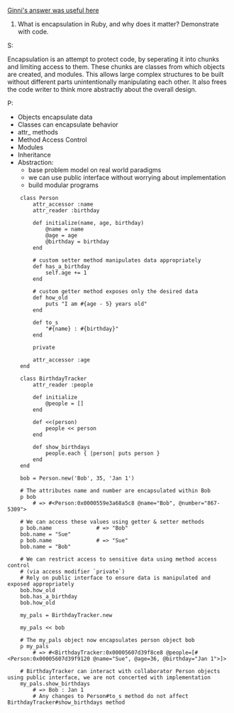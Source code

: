 [Ginni's answer was useful here](https://github.com/gcpinckert/rb120_rb129/blob/main/study_guide/example_code/encapsulation1.rb)

1. What is encapsulation in Ruby, and why does it matter? Demonstrate with code.

S:
	
Encapsulation is an attempt to protect code, by seperating it into chunks and limiting access to them. These chunks are classes from which objects are created, and modules. This allows large complex structures to be built without different parts unintentionally manipulating each other. It also frees the code writer to think more abstractly about the overall design. 

P:

  - Objects encapsulate data
  - Classes can encapsulate behavior
  - attr_ methods 
  - Method Access Control
  - Modules 
  - Inheritance
  - Abstraction: 
	  - base problem model on real world paradigms
	  - we can use public interface without worrying about implementation
	  - build modular programs

```
	class Person
		attr_accessor :name
		attr_reader :birthday
		
		def initialize(name, age, birthday)
			@name = name
			@age = age
			@birthday = birthday
		end
		
		# custom setter method manipulates data appropriately
		def has_a_birthday
			self.age += 1
		end
		
		# custom getter method exposes only the desired data
		def how_old
			puts "I am #{age - 5} years old"
		end
		
		def to_s
			"#{name} : #{birthday}"
		end
		
		private
		
		attr_accessor :age
	end
	
	class BirthdayTracker
		attr_reader :people
		
		def initialize
			@people = []
		end
		
		def <<(person)
			people << person
		end
		
		def show_birthdays
			people.each { |person| puts person }
		end
	end
	
	bob = Person.new('Bob', 35, 'Jan 1')
	
	# The attributes name and number are encapsulated within Bob
	p bob
		# => #<Person:0x0000559e3a68a5c8 @name="Bob", @number="867-5309">
	
	# We can access these values using getter & setter methods
	p bob.name              # => "Bob"
	bob.name = "Sue"
	p bob.name              # => "Sue"
	bob.name = "Bob"
	
	# We can restrict access to sensitive data using method access control
	# (via access modifier `private`)
	# Rely on public interface to ensure data is manipulated and exposed appropriately
	bob.how_old
	bob.has_a_birthday
	bob.how_old
	
	my_pals = BirthdayTracker.new
	
	my_pals << bob
	
	# The my_pals object now encapsulates person object bob
	p my_pals
		# => #<BirthdayTracker:0x00005607d39f8ce8 @people=[#<Person:0x00005607d39f9120 @name="Sue", @age=36, @birthday="Jan 1">]>
	
	# BirthdayTracker can interact with collaborator Person objects using public interface, we are not concerted with implementation
	my_pals.show_birthdays
		# => Bob : Jan 1
		# Any changes to Person#to_s method do not affect BirthdayTracker#show_birthdays method
```
